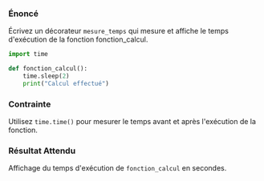 ### Énoncé

Écrivez un décorateur ```mesure_temps``` qui mesure et affiche le temps d'exécution de la fonction fonction_calcul.

```python
import time

def fonction_calcul():
    time.sleep(2)
    print("Calcul effectué")
```

### Contrainte

Utilisez ```time.time()``` pour mesurer le temps avant et après l'exécution de la fonction.

### Résultat Attendu

Affichage du temps d'exécution de ```fonction_calcul``` en secondes.